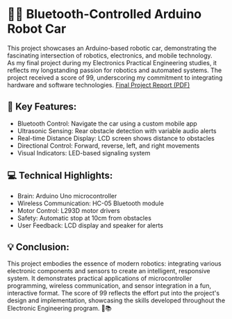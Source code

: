 # 🚗💨 Bluetooth-Controlled Arduino Robot Car
This project showcases an Arduino-based robotic car, demonstrating the fascinating intersection of robotics, electronics, and mobile technology.\
As my final project during my Electronics Practical Engineering studies, it reflects my longstanding passion for robotics and automated systems. 
The project received a score of 99, underscoring my commitment to integrating hardware and software technologies.
[Final Project Report (PDF)](https://edenkantor.github.io/Arduino-Robot-Car-Project-/Final_project.pdf)

## 🌟 Key Features:
- Bluetooth Control: Navigate the car using a custom mobile app
- Ultrasonic Sensing: Rear obstacle detection with variable audio alerts
- Real-time Distance Display: LCD screen shows distance to obstacles
- Directional Control: Forward, reverse, left, and right movements
- Visual Indicators: LED-based signaling system

## 💻 Technical Highlights:
- Brain: Arduino Uno microcontroller
- Wireless Communication: HC-05 Bluetooth module
- Motor Control: L293D motor drivers
- Safety: Automatic stop at 10cm from obstacles
- User Feedback: LCD display and speaker for alerts

## 💡 Conclusion:
This project embodies the essence of modern robotics: integrating various electronic components and sensors to create an intelligent, responsive system.
It demonstrates practical applications of microcontroller programming, wireless communication, and sensor integration in a fun, interactive format.
The score of 99 reflects the effort put into the project's design and implementation, showcasing the skills developed throughout the Electronic Engineering program. 🌠📚
